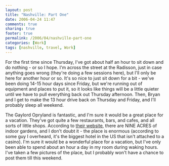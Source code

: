 ```yaml
---
layout: post
title: "Nashville: Part One"
date: 2006-04-24 11:47
comments: true
sharing: true
footer: true
permalink: /2006/04/nashville-part-one
categories: [Work]
tags: [nashville, travel, Work]
---
```

For the first time since Thursday, I've got about half an hour to sit down and do nothing - or so I hope.  I'm across the street at the Radisson, just in case anything goes wrong (they're doing a few sessions here), but I'll only be here for another hour or so.  It's so nice to just sit down for a bit - we've been doing 14-15 hour days since Friday, but we're running out of equipment and places to put it, so it looks like things will be a little quieter until we have to pull everything back out Thursday afternoon.  Then, Bryan and I get to make the 13 hour drive back on Thursday and Friday, and I'll probably sleep all weekend.

The Gaylord Opryland is fantastic, and I'm sure it would be a great place for a vacation.  They've got quite a few restaurants, bars, and cafes, and all sorts of little shops.  According to <a href="http://www.gaylordhotels.com/gaylordopryland/">their website</a>, there are NINE ACRES of indoor gardens, and I don't doubt it - the place is enormous (according to some guy I overheard, it's the biggest hotel in the US that isn't attached to a casino).  I'm sure it would be a wonderful place for a vacation, but I've only been able to spend about an hour a day in my room during waking hours.  I've taken a few pictures of the place, but I probably won't have a chance to post them till this weekend.
